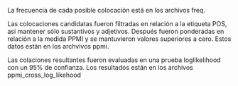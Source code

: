 La frecuencia de cada posible colocación está en los archivos freq.

Las colocaciones candidatas fueron filtradas en relación a la etiqueta POS, asi mantener sólo sustantivos y adjetivos.
Después fueron ponderadas en relación a la medida PPMI y se mantuvieron valores superiores a cero. Estos datos están en los archvivos ppmi.

Las colaciones resultantes fueron evaluadas en una prueba loglikelihood con un 95% de confianza. Los resultados están en los archivos ppmi_cross_log_likehood
